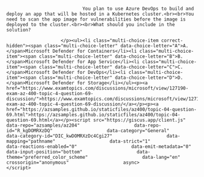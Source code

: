 <p class="card-text">
							
								You plan to use Azure DevOps to build and deploy an app that will be hosted in a Kubernetes cluster.<br><br>You need to scan the app image for vulnerabilities before the image is deployed to the cluster.<br><br>What should you include in the solution?
							
						</p><ul><li class="multi-choice-item correct-hidden"><span class="multi-choice-letter" data-choice-letter="A">A.</span>Microsoft Defender for Containers</li><li class="multi-choice-item"><span class="multi-choice-letter" data-choice-letter="B">B.</span>Microsoft Defender for App Service</li><li class="multi-choice-item"><span class="multi-choice-letter" data-choice-letter="C">C.</span>Microsoft Defender for DevOps</li><li class="multi-choice-item"><span class="multi-choice-letter" data-choice-letter="D">D.</span>Microsoft Defender for Storage</li></ul><p><a href="https://www.examtopics.com/discussions/microsoft/view/127190-exam-az-400-topic-4-question-69-discussion/">https://www.examtopics.com/discussions/microsoft/view/127190-exam-az-400-topic-4-question-69-discussion/</a></p><p><a href="https://azsamples.github.io/staticfiles/az400/topic-04-question-69.html">https://azsamples.github.io/staticfiles/az400/topic-04-question-69.html</a></p><script src="https://giscus.app/client.js"                    data-repo="azsamples/az204"                    data-repo-id="R_kgDOMRXzDQ"                    data-category="General"                    data-category-id="DIC_kwDOMRXzDc4Cgi27"                    data-mapping="pathname"                    data-strict="1"                    data-reactions-enabled="0"                    data-emit-metadata="0"                    data-input-position="bottom"                    data-theme="preferred_color_scheme"                    data-lang="en"                    crossorigin="anonymous"                    async>                    </script>